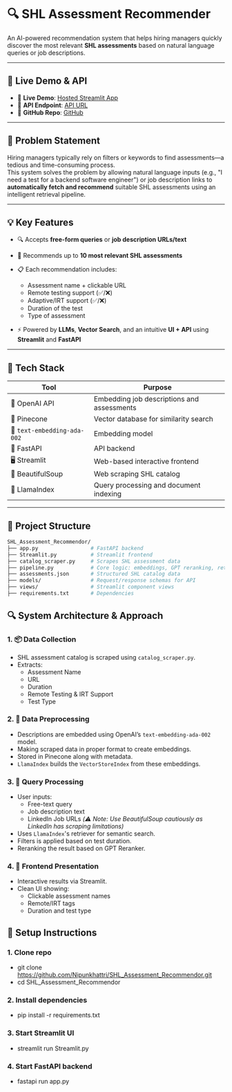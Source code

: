 # 🔍 SHL Assessment Recommender

An AI-powered recommendation system that helps hiring managers quickly discover the most relevant **SHL assessments** based on natural language queries or job descriptions.

---

## 🚀 Live Demo & API

- 🔗 **Live Demo**: [Hosted Streamlit App](#)
- 🔗 **API Endpoint**: [API URL](#)
- 🔗 **GitHub Repo**: [GitHub](https://github.com/Nipunkhattri/SHL_Assessment_Recommendor)

---

## 🧠 Problem Statement

Hiring managers typically rely on filters or keywords to find assessments—a tedious and time-consuming process.  
This system solves the problem by allowing natural language inputs (e.g., "I need a test for a backend software engineer") or job description links to **automatically fetch and recommend** suitable SHL assessments using an intelligent retrieval pipeline.

---

## 💡 Key Features

- 🔍 Accepts **free-form queries** or **job description URLs/text**
- 🎯 Recommends up to **10 most relevant SHL assessments**
- 📋 Each recommendation includes:
  - Assessment name + clickable URL
  - Remote testing support (✅/❌)
  - Adaptive/IRT support (✅/❌)
  - Duration of the test
  - Type of assessment

- ⚡ Powered by **LLMs**, **Vector Search**, and an intuitive **UI + API** using **Streamlit** and **FastAPI**

---

## 🧰 Tech Stack

| Tool | Purpose |
|------|---------|
| 🧠 OpenAI API | Embedding job descriptions and assessments |
| 🧲 Pinecone | Vector database for similarity search |
| 🧮 `text-embedding-ada-002` | Embedding model |
| 🧱 FastAPI | API backend |
| 🖥️ Streamlit | Web-based interactive frontend |
| 🧼 BeautifulSoup | Web scraping SHL catalog |
| 🧠 LlamaIndex | Query processing and document indexing |

---

## 📁 Project Structure

```bash
SHL_Assessment_Recommendor/
├── app.py                 # FastAPI backend
├── Streamlit.py           # Streamlit frontend
├── catalog_scraper.py     # Scrapes SHL assessment data
├── pipeline.py            # Core logic: embeddings, GPT reranking, retrieval
├── assessments.json       # Structured SHL catalog data
├── models/                # Request/response schemas for API
├── views/                 # Streamlit component views
├── requirements.txt       # Dependencies
```

## 🔍 System Architecture & Approach

### 1. 📦 Data Collection

- SHL assessment catalog is scraped using `catalog_scraper.py`.
- Extracts:
  - Assessment Name  
  - URL  
  - Duration  
  - Remote Testing & IRT Support  
  - Test Type  

### 2. 🔧 Data Preprocessing

- Descriptions are embedded using OpenAI’s `text-embedding-ada-002` model.
- Making scraped data in proper format to create embeddings.
- Stored in Pinecone along with metadata.
- `LlamaIndex` builds the `VectorStoreIndex` from these embeddings.

### 3. 🤖 Query Processing

- User inputs:
  - Free-text query  
  - Job description text  
  - LinkedIn Job URLs *(⚠️ Note: Use BeautifulSoup cautiously as LinkedIn has scraping limitations)*  
- Uses `LlamaIndex`'s retriever for semantic search.
- Filters is applied based on test duration.
- Reranking the result based on GPT Reranker.

### 4. 🎨 Frontend Presentation

- Interactive results via Streamlit.
- Clean UI showing:
  - Clickable assessment names  
  - Remote/IRT tags  
  - Duration and test type  

## 🧪 Setup Instructions

### 1. Clone repo
- git clone https://github.com/Nipunkhattri/SHL_Assessment_Recommendor.git
- cd SHL_Assessment_Recommendor

### 2. Install dependencies
- pip install -r requirements.txt

### 3. Start Streamlit UI
- streamlit run Streamlit.py

### 4. Start FastAPI backend
- fastapi run app.py


